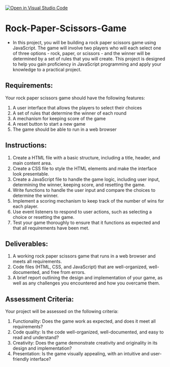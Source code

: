 [![Open in Visual Studio Code](https://classroom.github.com/assets/open-in-vscode-718a45dd9cf7e7f842a935f5ebbe5719a5e09af4491e668f4dbf3b35d5cca122.svg)](https://classroom.github.com/online_ide?assignment_repo_id=15235790&assignment_repo_type=AssignmentRepo)
# Rock-Paper-Scissors-Game

- In this project, you will be building a rock paper scissors game using JavaScript. The game will involve two players who will each select one of three options - rock, paper, or scissors - and the winner will be determined by a set of rules that you will create. This project is designed to help you gain proficiency in JavaScript programming and apply your knowledge to a practical project.

## Requirements:
Your rock paper scissors game should have the following features:

1. A user interface that allows the players to select their choices
2. A set of rules that determine the winner of each round
3. A mechanism for keeping score of the game
4. A reset button to start a new game
5. The game should be able to run in a web browser

## Instructions:

1. Create a HTML file with a basic structure, including a title, header, and main content area.
2. Create a CSS file to style the HTML elements and make the interface look presentable.
3. Create a JavaScript file to handle the game logic, including user input, determining the winner, keeping score, and resetting the game.
4. Write functions to handle the user input and compare the choices to determine the winner.
5. Implement a scoring mechanism to keep track of the number of wins for each player.
6. Use event listeners to respond to user actions, such as selecting a choice or resetting the game.
7. Test your game thoroughly to ensure that it functions as expected and that all requirements have been met.

## Deliverables:

1. A working rock paper scissors game that runs in a web browser and meets all requirements.
2. Code files (HTML, CSS, and JavaScript) that are well-organized, well-documented, and free from errors.
3. A brief report outlining the design and implementation of your game, as well as any challenges you encountered and how you overcame them.

## Assessment Criteria:
Your project will be assessed on the following criteria:

1. Functionality: Does the game work as expected, and does it meet all requirements?
2. Code quality: Is the code well-organized, well-documented, and easy to read and understand?
3. Creativity: Does the game demonstrate creativity and originality in its design and implementation?
4. Presentation: Is the game visually appealing, with an intuitive and user-friendly interface?

